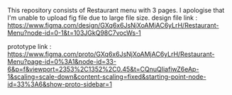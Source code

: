 This repository consists of Restaurant menu with 3 pages.
I apologise that I'm unable to upload fig file due to large file size.
design file link : https://www.figma.com/design/GXq6x6JsNjXoAMjAC6yLrH/Restaurant-Menu?node-id=0-1&t=103JGkQ98C7vocWs-1

prototype link : https://www.figma.com/proto/GXq6x6JsNjXoAMjAC6yLrH/Restaurant-Menu?page-id=0%3A1&node-id=33-6&p=f&viewport=2353%2C1352%2C0.45&t=CQnuQIiafiwZ6eAp-1&scaling=scale-down&content-scaling=fixed&starting-point-node-id=33%3A6&show-proto-sidebar=1
